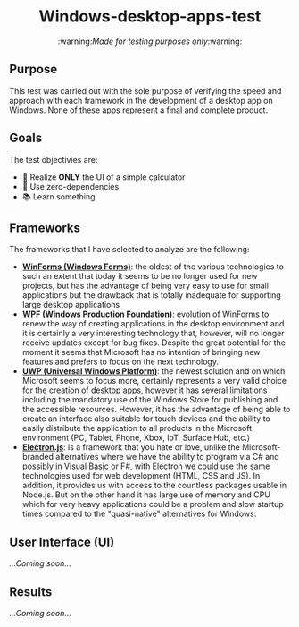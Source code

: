 <h1 align="center">Windows-desktop-apps-test</h1>
<p align="center">:warning:<i>Made for testing purposes only</i>:warning:</p>

## Purpose
This test was carried out with the sole purpose of verifying the speed and approach with each framework in the development of a desktop app on Windows.
None of these apps represent a final and complete product.

## Goals
The test objectivies are:
- 🧮 Realize **ONLY** the UI of a simple calculator
- 🔞 Use zero-dependencies
- 📚 Learn something

## Frameworks
The frameworks that I have selected to analyze are the following:
- [**WinForms (Windows Forms)**](https://docs.microsoft.com/it-it/dotnet/framework/winforms/): the oldest of the various technologies to such an extent that today it seems to be no longer used for new projects, but has the advantage of being very easy to use for small applications but the drawback that is totally inadequate for supporting large desktop applications
- [**WPF (Windows Production Foundation)**](https://docs.microsoft.com/it-it/dotnet/framework/wpf/): evolution of WinForms to renew the way of creating applications in the desktop environment and it is certainly a very interesting technology that, however, will no longer receive updates except for bug fixes. Despite the great potential for the moment it seems that Microsoft has no intention of bringing new features and prefers to focus on the next technology.
- [**UWP (Universal Windows Platform)**](https://docs.microsoft.com/it-it/windows/uwp/get-started/): the newest solution and on which Microsoft seems to focus more, certainly represents a very valid choice for the creation of desktop apps, however it has several limitations including the mandatory use of the Windows Store for publishing and the accessible resources. However, it has the advantage of being able to create an interface also suitable for touch devices and the ability to easily distribute the application to all products in the Microsoft environment (PC, Tablet, Phone, Xbox, IoT, Surface Hub, etc.)
- [**Electron.js**](https://www.electronjs.org/): is a framework that you hate or love, unlike the Microsoft-branded alternatives where we have the ability to program via C# and possibly in Visual Basic or F#, with Electron we could use the same technologies used for web development (HTML, CSS and JS). In addition, it provides us with access to the countless packages usable in Node.js. But on the other hand it has large use of memory and CPU which for very heavy applications could be a problem and slow startup times compared to the "quasi-native" alternatives for Windows.

## User Interface (UI)
*...Coming soon...*

## Results
*...Coming soon...*
